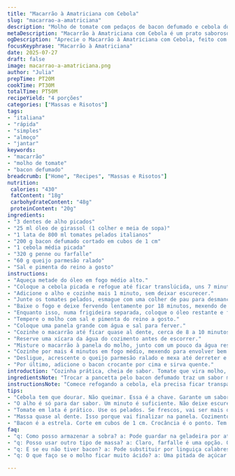 ```yaml
---
title: "Macarrão à Amatriciana com Cebola"
slug: "macarrao-a-amatriciana"
description: "Molho de tomate com pedaços de bacon defumado e cebola dourada. Massa tipo penne cozida al dente e finalizada na panela com queijo parmesão. Uma variação que troca a pancetta por bacon e acrescenta cebola para dar mais sabor e textura. Receita simples, sem ovos nem glúten. Cozimento total em cerca de 50 minutos. Serve quatro pessoas. Intensidade média de tempero, acessível para o dia a dia. Água do macarrão usada para ajustar a cremosidade do molho. Queijo parmesão substitui o pecorino romano, mais comum no Brasil."
metaDescription: "Macarrão à Amatriciana com Cebola é um prato saboroso com bacon, cebola e molho de tomate. Prato simples, ideal para o dia a dia."
ogDescription: "Aprecie o Macarrão à Amatriciana com Cebola, feito com bacon crocante e molho de tomate. Uma receita que encanta a todos."
focusKeyphrase: "Macarrão à Amatriciana"
date: 2025-07-27
draft: false
image: macarrao-a-amatriciana.png
author: "Julia"
prepTime: PT20M
cookTime: PT30M
totalTime: PT50M
recipeYield: "4 porções"
categories: ["Massas e Risotos"]
tags:
- "italiana"
- "rápida"
- "simples"
- "almoço"
- "jantar"
keywords:
- "macarrão"
- "molho de tomate"
- "bacon defumado"
breadcrumb: ["Home", "Recipes", "Massas e Risotos"]
nutrition: 
 calories: "430"
 fatContent: "18g"
 carbohydrateContent: "48g"
 proteinContent: "20g"
ingredients:
- "3 dentes de alho picados"
- "25 ml óleo de girassol (1 colher e meia de sopa)"
- "1 lata de 800 ml tomates pelados italianos"
- "200 g bacon defumado cortado em cubos de 1 cm"
- "1 cebola média picada"
- "320 g penne ou farfalle"
- "60 g queijo parmesão ralado"
- "Sal e pimenta do reino a gosto"
instructions:
- "Aqueça metade do óleo em fogo médio alto."
- "Coloque a cebola picada e refogue até ficar translúcida, uns 7 minutos. Mexa sempre para não queimar."
- "Adicione o alho e cozinhe mais 1 minuto, sem deixar escurecer."
- "Junte os tomates pelados, esmague com uma colher de pau para desmanchar pedaços maiores."
- "Baixe o fogo e deixe fervendo lentamente por 18 minutos, mexendo de vez em quando."
- "Enquanto isso, numa frigideira separada, coloque o óleo restante e frite o bacon em fogo médio até ficar crocante, uns 6 minutos. Tire o excesso de gordura com papel absorvente."
- "Tempere o molho com sal e pimenta do reino a gosto."
- "Coloque uma panela grande com água e sal para ferver."
- "Cozinhe o macarrão até ficar quase al dente, cerca de 8 a 10 minutos dependendo da massa."
- "Reserve uma xícara da água do cozimento antes de escorrer."
- "Misture o macarrão à panela do molho, junto com um pouco da água reservada para ajudar a incorporar e evitar que fique seco."
- "Cozinhe por mais 4 minutos em fogo médio, mexendo para envolver bem."
- "Desligue, acrescente o queijo parmesão ralado e mexa até derreter e incorporar no molho."
- "Por último, adicione o bacon crocante por cima e sirva quente."
introduction: "Cozinha prática, cheia de sabor. Tomate que vira molho, bacon que vira crocante. Textura com cebola caramelizada. Massa italiana, aqui no Brasil, penne ou farfalle que a gente acha fácil. Nada de fantasia, mais perto do dia a dia. Queijo parmesão, mais comum, substituindo o tradicional pecorino romano, que é mais caro e difícil de achar. Usar óleo de girassol pra mudar um pouco da clássica manteiga ou azeite. Tempo contando. Nada de enrolação, o prato tem pressa. Setenta e oito minutos no fogão, divididos entre molho, bacon e massa. A mistura que deixa tudo com gosto intenso, mas sem pesar. Cerveja gelada ou vinho branco? A escolha é sua. Refeição completa, sem nozes, sem glúten e sem ovos, acessível para quem fica atento à dieta. Todo mundo com fome, ninguém reclama. Amatriciana, com sotaque brasileiro."
ingredientsNote: "Trocar a pancetta pelo bacon defumado traz um sabor mais marcante, mais 'PG' como a gente fala na cozinha. A cebola entra para dar doçura, equilibrando o ácido do tomate. Tomates pelados italianos em lata são ideais; frescos funcionam, mas precisam de mais tempo para cozinhar. O óleo de girassol é neutro e ajuda a não carregar o prato em manteiga ou azeite, que pode amargar se usado demais. Queijo parmesão é fácil de encontrar, o pecorino romano aqui é substituído para facilitar o custo-benefício. O cuidado com o tempo do cozimento da massa é fundamental para não passar do ponto. Sal e pimenta, a gosto, só para não matar o sabor natural. Água do cozimento mantém a consistência do molho, vai na medida certa para não ficar aguado nem seco. Simples, direto, prático e com ingredientes que se acham em qualquer supermercado."
instructionsNote: "Comece refogando a cebola, ela precisa ficar transparente, nunca queimada, isso garante um fundo doce e delicado. Depois o alho entra, sem deixar escurecer para não amargar. A seguir, a lata de tomate é esmagada diretamente na panela, com uma colher de pau ou budilho, até virar um molho consistente. Cozinhar sem pressa, mexendo de vez em quando. Paralelamente, o bacon é frito até ficar crocante, cuidado para não queimar e virar amargo. Separe um pouco da gordura, mas tire o excesso para não engordurar o prato. Macarrão vai para água fervente e salgada, timing importante para ficar quase al dente porque finaliza na panela com o molho. Água do cozimento é reservada para dar cremosidade. Misturar tudo, cozinhar junto por uns minutos para incorporar sabor. Finalizar com queijo ralado dentro da panela quente para derreter uniformemente. Bacon crocante é jogado por cima. Servir quente, sem demora."
tips:
- "Cebola tem que dourar. Não queimar. Essa é a chave. Garante um sabor doce que contrabalança o ácido do tomate. Nunca deixe ela muito tempo no fogo. Refogue devagar. Assim não amarga."
- "O alho é só para dar sabor. Um minuto é suficiente. Não deixe escurecer. Cuidado. Não queimar. Ajuda a manter o frescor. Pode até usar alho poró se preferir."
- "Tomate em lata é prático. Use os pelados. Se frescos, vai ser mais demorado. Precisa descascar e cozinhar mais. Mas, tomates pelados já vem prontos para a receita. Favorecem o molho mais rápido."
- "Massa quase al dente. Isso porque vai finalizar na panela. Cozimento depois é o que vai dar textura. Tempo é vital. Água do cozimento é fundamental. Reserva uma xícara antes de escorrer."
- "Bacon é a estrela. Corte em cubos de 1 cm. Crocância é o ponto. Tem que escorrer a gordura. Use papel toalha. Assim fica menos gorduroso. Cuidado para não deixar amargo."
faq:
- "q: Como posso armazenar a sobra? a: Pode guardar na geladeira por até três dias. Também pode congelar por até um mês. Mas, ao descongelar, o molho pode separar."
- "q: Posso usar outro tipo de massa? a: Claro, farfalle é uma opção. Ou até espaguete. O importante é o tempo de cozimento. Fique atento ao ponto desejado."
- "q: E se eu não tiver bacon? a: Pode substituir por linguiça calabresa ou peito de peru defumado. O sabor muda. Mas, ainda assim fica bom. Substituições são válidas."
- "q: O que faço se o molho ficar muito ácido? a: Uma pitada de açúcar pode equilibrar. Outra técnica é adicionar creme de leite. Apenas um pouco, para não perder a essência do prato."

---
```

